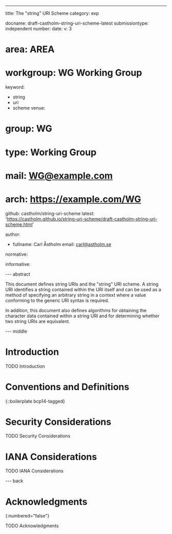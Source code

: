 ---
title: The "string" URI Scheme
category: exp

docname: draft-castholm-string-uri-scheme-latest
submissiontype: independent
number:
date:
v: 3
# area: AREA
# workgroup: WG Working Group
keyword:
  - string
  - uri
  - scheme
venue:
#  group: WG
#  type: Working Group
#  mail: WG@example.com
#  arch: https://example.com/WG
  github: castholm/string-uri-scheme
  latest: 'https://castholm.github.io/string-uri-scheme/draft-castholm-string-uri-scheme.html'

author:
  - fullname: Carl Åstholm
    email: carl@astholm.se

normative:

informative:

--- abstract

This document defines string URIs and the "string" URI scheme. A string URI identifies a string contained within the
URI itself and can be used as a method of specifying an arbitrary string in a context where a value conforming to the
generic URI syntax is required.

In addition, this document also defines algorithms for obtaining the character data contained within a string URI and
for determining whether two string URIs are equivalent.

--- middle

# Introduction

TODO Introduction

# Conventions and Definitions

{::boilerplate bcp14-tagged}

# Security Considerations

TODO Security Considerations

# IANA Considerations

TODO IANA Considerations

--- back

# Acknowledgments
{:numbered="false"}

TODO Acknowledgments

